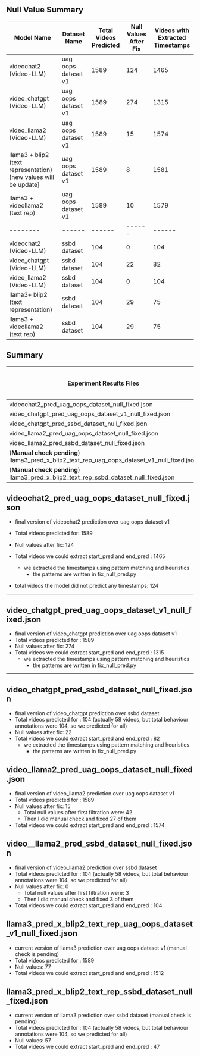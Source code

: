 ## Null Value Summary
| Model Name | Dataset Name | Total Videos Predicted | Null Values After Fix | Videos with Extracted Timestamps |
|------------|--------------|-----------------------|----------------------|---------------------------------|
| videochat2 (Video-LLM) | uag oops dataset v1 | 1589 | 124 | 1465 |
| video_chatgpt (Video-LLM) | uag oops dataset v1 | 1589 | 274 | 1315 |
| video_llama2 (Video-LLM)| uag oops dataset v1 | 1589 | 15 | 1574 |
| llama3 + blip2 (text representation) [new values will be update] | uag oops dataset v1 | 1589 | 8 | 1581 |
|llama3 + videollama2 (text rep)| uag oops dataset v1 | 1589 | 10 | 1579 |
| -------- | ------ | ------ | ------ | ------ |
|videochat2 (Video-LLM) | ssbd dataset | 104 | 0 | 104 |
| video_chatgpt (Video-LLM) | ssbd dataset | 104 | 22 | 82 |
| video_llama2 (Video-LLM)| ssbd dataset | 104 | 0 | 104 |
| llama3+ blip2 (text representation) | ssbd dataset  | 104 | 29 | 75 |
|llama3 + videollama2 (text rep) | ssbd dataset  | 104 | 29 | 75 |


## Summary

| Experiment Results Files | Total Videos Predicted | Null Values After Fix | Videos with Extracted Timestamps |
|---------|-----------------------|----------------------|---------------------------------|
| videochat2_pred_uag_oops_dataset_null_fixed.json | 1589 | 124 | 1465 |
| video_chatgpt_pred_uag_oops_dataset_v1_null_fixed.json | 1589 | 274 | 1315 |
| video_chatgpt_pred_ssbd_dataset_null_fixed.json | 104 | 22 | 82 |
| video_llama2_pred_uag_oops_dataset_null_fixed.json | 1589 | 15 | 1574 |
| video_llama2_pred_ssbd_dataset_null_fixed.json | 104 | 0 | 104 |
| (**Manual check pending**) llama3_pred_x_blip2_text_rep_uag_oops_dataset_v1_null_fixed.json | 1589 | 77 | 1512 |
(**Manual check pending**) llama3_pred_x_blip2_text_rep_ssbd_dataset_null_fixed.json | 104 | 57 | 47 |

## videochat2_pred_uag_oops_dataset_null_fixed.json
* final version of videochat2 prediction over uag oops dataset v1
* Total videos predicted for: 1589
* Null values after fix: 124
* Total videos we could extract start_pred and end_pred : 1465
    * we extracted the timestamps using pattern matching and heuristics
        * the patterns are written in fix_null_pred.py
        
* total videos the model did not predict any timestamps: 124
---
## video_chatgpt_pred_uag_oops_dataset_v1_null_fixed.json
* final version of video_chatgpt prediction over uag oops dataset v1
* Total videos predicted for : 1589
* Null values after fix: 274
* Total videos we could extract start_pred and end_pred : 1315
    * we extracted the timestamps using pattern matching and heuristics
        * the patterns are written in fix_null_pred.py
---
## video_chatgpt_pred_ssbd_dataset_null_fixed.json
* final version of video_chatgpt prediction over ssbd dataset
* Total videos predicted for : 104 (actually 58 videos, but total behaviour annotations were 104, so we predicted for all)
* Null values after fix: 22
* Total videos we could extract start_pred and end_pred : 82
    * we extracted the timestamps using pattern matching and heuristics
        * the patterns are written in fix_null_pred.py

## video_llama2_pred_uag_oops_dataset_null_fixed.json
* final version of video_llama2 prediction over uag oops dataset v1
* Total videos predicted for : 1589
* Null values after fix: 15
    * Total null values after first filtration were: 42
    * Then I did manual check and fixed 27 of them
* Total videos we could extract start_pred and end_pred : 1574

## video__llama2_pred_ssbd_dataset_null_fixed.json
* final version of video_llama2 prediction over ssbd dataset
* Total videos predicted for : 104 (actually 58 videos, but total behaviour annotations were 104, so we predicted for all)
* Null values after fix: 0
    * Total null values after first filtration were: 3
    * Then I did manual check and fixed 3 of them
* Total videos we could extract start_pred and end_pred : 104


## llama3_pred_x_blip2_text_rep_uag_oops_dataset_v1_null_fixed.json
* current version of llama3 prediction over uag oops dataset v1 (manual check is pending)
* Total videos predicted for : 1589
* Null values: 77
* Total videos we could extract start_pred and end_pred : 1512

## llama3_pred_x_blip2_text_rep_ssbd_dataset_null_fixed.json
* current version of llama3 prediction over ssbd dataset (manual check is pending)
* Total videos predicted for : 104 (actually 58 videos, but total behaviour annotations were 104, so we predicted for all)  
* Null values: 57
* Total videos we could extract start_pred and end_pred : 47
